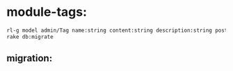 # module-tags:
```bash
rl-g model admin/Tag name:string content:string description:string post_id:integer
rake db:migrate
```

## migration: